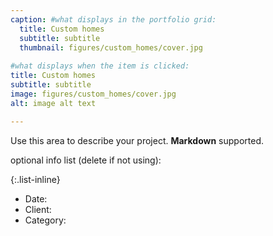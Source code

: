 ```yaml
---
caption: #what displays in the portfolio grid:
  title: Custom homes
  subtitle: subtitle
  thumbnail: figures/custom_homes/cover.jpg
  
#what displays when the item is clicked:
title: Custom homes
subtitle: subtitle 
image: figures/custom_homes/cover.jpg
alt: image alt text

---
```

Use this area to describe your project. **Markdown** supported.

optional info list (delete if not using):

{:.list-inline} 
- Date: 
- Client: 
- Category: 


